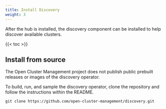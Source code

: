 ```yaml
---
title: Install Discovery
weight: 3
---
```


After the hub is installed, the discovery component can be installed to help discover available clusters.

<!-- spellchecker-disable -->

{{< toc >}}

<!-- spellchecker-enable -->

## Install from source

The Open Cluster Management project does not publish public prebuilt releases or images of the discovery operator. 

To build, run, and sample the discovery operator, clone the repository and follow the instructions within the README.

```Shell
git clone https://github.com/open-cluster-management/discovery.git
```